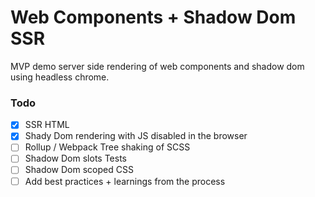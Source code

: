 # Web Components + Shadow Dom SSR

MVP demo server side rendering of web components and shadow dom using headless chrome.

### Todo

-   [x] SSR HTML
-   [x] Shady Dom rendering with JS disabled in the browser
-   [ ] Rollup / Webpack Tree shaking of SCSS
-   [ ] Shadow Dom slots Tests
-   [ ] Shadow Dom scoped CSS
-   [ ] Add best practices + learnings from the process
